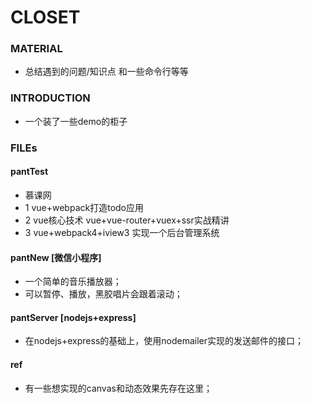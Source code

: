 
# CLOSET

### MATERIAL
+ 总结遇到的问题/知识点 和一些命令行等等

### INTRODUCTION
+ 一个装了一些demo的柜子

### FILEs

#### pantTest
+ 慕课网 
+ 1 vue+webpack打造todo应用
+ 2 vue核心技术 vue+vue-router+vuex+ssr实战精讲
+ 3 vue+webpack4+iview3 实现一个后台管理系统

#### pantNew [微信小程序]
+ 一个简单的音乐播放器；
+ 可以暂停、播放，黑胶唱片会跟着滚动；

#### pantServer [nodejs+express]
+ 在nodejs+express的基础上，使用nodemailer实现的发送邮件的接口；

#### ref 
+ 有一些想实现的canvas和动态效果先存在这里；